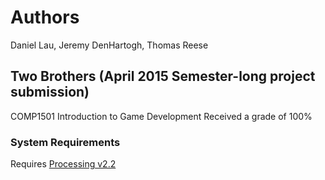 # Authors
Daniel Lau, Jeremy DenHartogh, Thomas Reese

## Two Brothers (April 2015 Semester-long project submission)
COMP1501 Introduction to Game Development
Received a grade of 100%

### System Requirements
Requires [Processing v2.2](https://processing.org/download/)